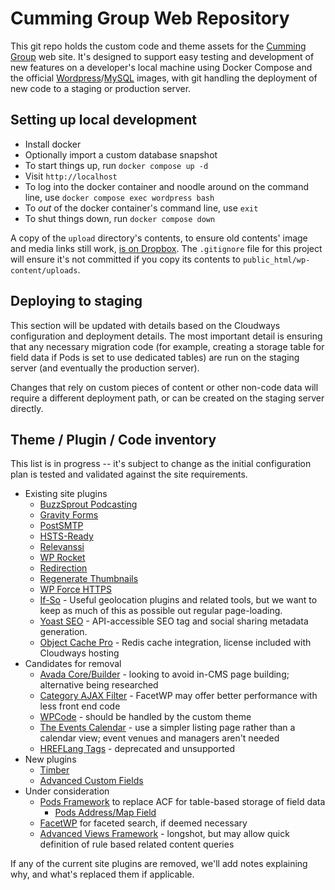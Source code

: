 # Cumming Group Web Repository

This git repo holds the custom code and theme assets for the [Cumming Group](https://cumming-group.com) web site. It's designed to support easy testing and development of new features on a developer's local machine using Docker Compose and the official [Wordpress](https://hub.docker.com/_/wordpress)/[MySQL](https://hub.docker.com/_/mysql/) images, with git handling the deployment of new code to a staging or production server.

## Setting up local development

- Install docker
- Optionally import a custom database snapshot
- To start things up, run `docker compose up -d`
- Visit `http://localhost`
- To log into the docker container and noodle around on the command line, use `docker compose exec wordpress bash`
- To *out* of the docker container's command line, use `exit`
- To shut things down, run `docker compose down`

A copy of the `upload` directory's contents, to ensure old contents' image and media links still work, [is on Dropbox](https://www.dropbox.com/s/cjtdaulpldwx7b4/wp-uploads.zip?dl=0). The `.gitignore` file for this project will ensure it's not committed if you copy its contents to `public_html/wp-content/uploads`.

## Deploying to staging

This section will be updated with details based on the Cloudways configuration and deployment details. The most important detail is ensuring that any necessary migration code (for example, creating a storage table for field data if Pods is set to use dedicated tables) are run on the staging server (and eventually the production server).

Changes that rely on custom pieces of content or other non-code data will require a different deployment path, or can be created on the staging server directly.

## Theme / Plugin / Code inventory

This list is in progress -- it's subject to change as the initial configuration plan is tested and validated against the site requirements.

- Existing site plugins
  - [BuzzSprout Podcasting](https://wordpress.org/plugins/buzzsprout-podcasting/)
  - [Gravity Forms](https://www.gravityforms.com)
  - [PostSMTP](https://postmansmtp.com)
  - [HSTS-Ready](https://wordpress.org/plugins/hsts-ready/)
  - [Relevanssi](https://wordpress.org/plugins/relevanssi/)
  - [WP Rocket](https://wp-rocket.me)
  - [Redirection](https://wordpress.org/plugins/redirection/)
  - [Regenerate Thumbnails](https://wordpress.org/plugins/regenerate-thumbnails/)
  - [WP Force HTTPS](https://wordpress.org/plugins/wp-force-https/)
  - [If-So](https://wordpress.org/plugins/if-so/) - Useful geolocation plugins and related tools, but we want to keep as much of this as possible out regular page-loading.
  - [Yoast SEO](https://developer.yoast.com) - API-accessible SEO tag and social sharing metadata generation.
  - [Object Cache Pro](https://objectcache.pro) - Redis cache integration, license included with Cloudways hosting
- Candidates for removal
  - [Avada Core/Builder](https://avada.com) - looking to avoid in-CMS page building; alternative being researched
  - [Category AJAX Filter](https://trustyplugins.com) - FacetWP may offer better performance with less front end code
  - [WPCode](https://wordpress.org/plugins/insert-headers-and-footers/) - should be handled by the custom theme
  - [The Events Calendar](https://theeventscalendar.com/products/wordpress-events-calendar) - use a simpler listing page rather than a calendar view; event venues and managers aren't needed
  - [HREFLang Tags](https://wordpress.org/plugins/hreflang-tags-by-dcgws/) - deprecated and unsupported
- New plugins
  - [Timber](https://upstatement.com/timber/)
  - [Advanced Custom Fields](https://www.advancedcustomfields.com/)
- Under consideration
  - [Pods Framework](https://pods.io) to replace ACF for table-based storage of field data
    - [Pods Address/Map Field](https://github.com/JoryHogeveen/pods-address-maps)
  - [FacetWP](https://facetwp.com) for faceted search, if deemed necessary
  - [Advanced Views Framework](https://wordpress.org/plugins/acf-views/) - longshot, but may allow quick definition of rule based related content queries

If any of the current site plugins are removed, we'll add notes explaining why, and what's replaced them if applicable.
